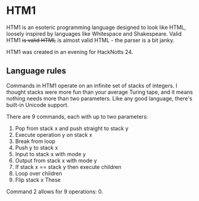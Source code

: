 # HTM1

HTM1 is an esoteric programming language designed to look like HTML, loosely inspired by languages like Whitespace and Shakespeare. Valid HTM1 ~~is valid HTML~~ is almost valid HTML - the parser is a bit janky. 

HTM1 was created in an evening for HackNotts 24.

## Language rules

Commands in HTM1 operate on an infinite set of stacks of integers. I thought stacks were more fun than your average Turing tape, and it means nothing needs more than two parameters. Like any good language, there's built-in Unicode support.

There are 9 commands, each with up to two parameters:
1. Pop from stack x and push straight to stack y
2. Execute operation y on stack x
3. Break from loop
4. Push y to stack x
5. Input to stack x with mode y
6. Output from stack x with mode y
7. If stack x == stack y then execute children
8. Loop over children
9. Flip stack x
These 

Command 2 allows for 9 operations:
0. 
